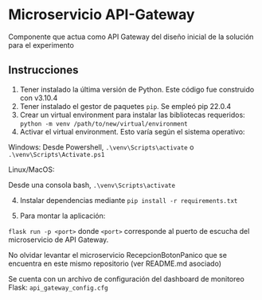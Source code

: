 # Microservicio API-Gateway

Componente que actua como API Gateway del diseño inicial de la solución para el experimento

## Instrucciones 

1. Tener instalado la última versión de Python. Este código fue construido con v3.10.4
2. Tener instalado el gestor de paquetes `pip`. Se empleó pip 22.0.4
2. Crear un virtual environment para instalar las bibliotecas requeridos: `python -m venv /path/to/new/virtual/environment`
3. Activar el virtual environment. Esto varía según el sistema operativo:

Windows:
Desde Powershell, `.\venv\Scripts\activate` o `.\venv\Scripts\Activate.ps1`

Linux/MacOS:

Desde una consola bash, `.\venv\Scripts\activate`

4. Instalar dependencias mediante `pip install -r requirements.txt`

5. Para montar la aplicación:

`flask run -p <port>` donde `<port>` corresponde al puerto de escucha del microservicio de API Gateway.

No olvidar levantar el microservicio RecepcionBotonPanico que se encuentra en este mismo repositorio (ver README.md asociado)

Se cuenta con un archivo de configuración del dashboard de monitoreo Flask: `api_gateway_config.cfg`
